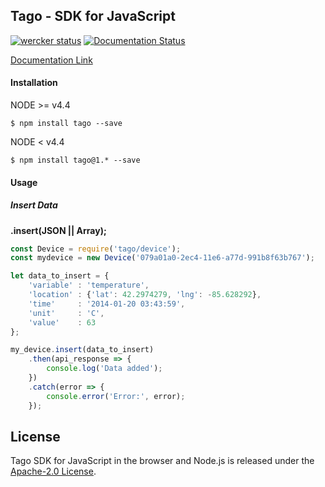 ## Tago - SDK for JavaScript
[![wercker status](https://app.wercker.com/status/7eba1fa5503f7f5ad61a15a0a6e63234/s/master "wercker status")](https://app.wercker.com/project/bykey/7eba1fa5503f7f5ad61a15a0a6e63234)
[![Documentation Status](https://readthedocs.org/projects/tago-sdk-js-documentation/badge/?version=latest)](http://tago-sdk-js-documentation.readthedocs.io/en/latest/?badge=latest)

[Documentation Link](http://sdk.js.tago.io/)

#### Installation

NODE >= v4.4
```
$ npm install tago --save
```

NODE < v4.4
```
$ npm install tago@1.* --save
```

#### Usage
##### Insert Data
**.insert(JSON || Array);**
``` javascript
const Device = require('tago/device');
const mydevice = new Device('079a01a0-2ec4-11e6-a77d-991b8f63b767');

let data_to_insert = {
    'variable' : 'temperature',
    'location' : {'lat': 42.2974279, 'lng': -85.628292},
    'time'     : '2014-01-20 03:43:59',
    'unit'     : 'C',
    'value'    : 63
};

my_device.insert(data_to_insert)
    .then(api_response => {
        console.log('Data added');
    })
    .catch(error => {
        console.error('Error:', error);
    });
```

## License

Tago SDK for JavaScript in the browser and Node.js is released under the [Apache-2.0 License](https://github.com/tago-io/tago-nodejs/blob/master/LICENSE.md).